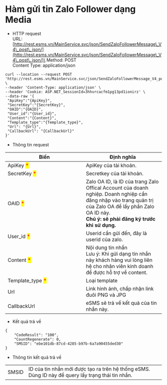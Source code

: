# Hàm gửi tin Zalo Follower dạng Media

* HTTP request\
  URL: [http://rest.esms.vn/MainService.svc/json/SendZaloFollowerMessage\_V4\_post\_json/](http://rest.esms.vn/MainService.svc/json/SendZaloFollowerMessage\_V4\_post\_json/)\
  Method: POST\
  Content Type: application/json

```
curl --location --request POST 'http://rest.esms.vn/MainService.svc/json/SendZaloFollowerMessage_V4_post_json/' \
--header 'Content-Type: application/json' \
--header 'Cookie: ASP.NET_SessionId=3hhvrcacfm1pg13pd1ionirz' \
--data-raw '{
 "ApiKey":"{ApiKey}",
 "SecretKey":"{SecretKey}",
 "OAID":"{OAID}",
 "User_id":"{User_id}",
 "Content":"{Content}",
 "Template_type":"{Template_type}",
 "Url": "{Url}",
 "CallbackUrl": "{CallbackUrl}"
}'
```



* Thông tin request

<table><thead><tr><th width="236">Biến</th><th>Định nghĩa</th></tr></thead><tbody><tr><td>ApiKey <mark style="color:red;">*</mark></td><td>ApiKey của tài khoản.</td></tr><tr><td>SecretKey <mark style="color:red;">*</mark></td><td>Secretkey của tài khoản.</td></tr><tr><td>OAID <mark style="color:red;">*</mark></td><td>Zalo OA ID, là ID của trang Zalo Offical Account của doanh nghiệp. Doanh nghiệp cần đăng nhập vào trang quản trị của Zalo OA để lấy phần Zalo OA ID này. <br><strong>Chú ý: sẽ phải đăng ký trước khi sử dụng.</strong></td></tr><tr><td>User_id <mark style="color:red;">*</mark></td><td>Userid cần gửi đến, đây là userid của zalo.</td></tr><tr><td>Content <mark style="color:red;">*</mark> </td><td>Nội dung tin nhắn<br>Lưu ý: Khi gửi dạng tin nhắn này khách hàng vui lòng liên hệ cho nhân viên kinh doanh để được hỗ trợ về content.</td></tr><tr><td>Template_type <mark style="color:red;">*</mark></td><td>Loại template</td></tr><tr><td>Url</td><td>Link hình ảnh, chấp nhận link đuôi PNG và JPG</td></tr><tr><td>CallbackUrl</td><td>eSMS sẽ trả về kết quả của tin nhắn này.</td></tr></tbody></table>

* Kết quả trả về

```
{
    "CodeResult": "100",
    "CountRegenerate": 0,
    "SMSID": "ebe101db-87cd-4285-b97b-6a7a90455ded30"
}
```

* Thông tin kết quả trả về

|       |                                                                                                   |
| ----- | ------------------------------------------------------------------------------------------------- |
| SMSID | ID của tin nhắn mới được tạo ra trên hệ thống eSMS. Dùng ID này để query lấy trạng thái tin nhắn. |
